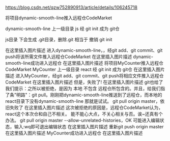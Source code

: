 https://blog.csdn.net/qzw752890913/article/details/106245718

将项目dynamic-smooth-line推入远程仓CodeMarket

dynamic-smooth-line 上一级目录 js 经 git init 成为 git仓

js目录 下会生成 .git目录，删除.git 相当于 撤销 git init

在这里插入图片描述
进入dynamic-smooth-line，，经git add、git commit、git push将该所需文件推入远程仓CodeMarket
在这里插入图片描述
dynamic-smooth-line成功进入远程仓
在这里插入图片描述
将项目MyCounter推入远程仓CodeMarket
MyCounter 上一级目录 react 经 git init 成为 git仓
在这里插入图片描述
进入MyCounter，经git add、git commit、git push将相应文件推入远程仓CodeMarket
在这里插入图片描述
但是，失败了!
在这里插入图片描述
git也给了我们提示：之所以被拒绝，是因为 本地 不包含 远程仓所包含的。并且，给我们指了条"明路"：git pull。刚刚把dynamic-smooth-line推送到了远程仓，而本地的react目录下没有dynamic-smooth-line
那就是试试。
git pull origin master，依旧失败了
在这里插入图片描述
这次被拒绝的原因是，远程仓CodeMarket认为，react这个本次仓和自己不相关。
能不能心大点，不关心相关与否。诶~还真有个办法。
git pull origin master --allow-unrelated-histories，OK
可能进入编辑状态，输入:wq即可退出编辑状态
在这里插入图片描述
重新git push origin master
在这里插入图片描述
MyCounter成功进入远程仓
在这里插入图片描述
